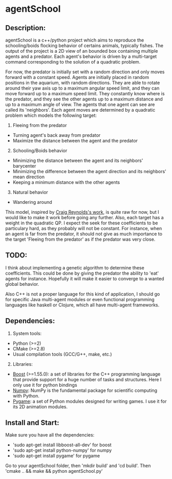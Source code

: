 agentSchool
========

Description:
-------------

agentSchool is a c++/python project which aims to reproduce the schooling/boids flocking behavior of certains animals, typically fishes. The output of the project is a 2D view of an bounded box containing multiple agents and a predator. Each agent's behavior is driven by a multi-target command corresponding to the solution of a quadratic problem.

For now, the predator is initially set with a random direction and only moves forward with a constant speed.
Agents are initially placed in random positions in the aquarium, with random directions. They are able to rotate around their yaw axis up to a maximum angular speed limit, and they can move forward up to a maximum speed limit. They constantly know where is the predator, and they see the other agents up to a maximum distance and up to a maximum angle of view. The agents that one agent can see are called its 'neighbors'. 
Each agent moves are determined by a quadratic problem which models the following target:

1. Fleeing from the predator 
  * Turning agent's back away from predator
  * Maximize the distance between the agent and the predator

2. Schooling/Boids behavior
  * Minimizing the distance between the agent and its neighbors' barycenter
  * Minimizing the difference between the agent direction and its neighbors' mean direction
  * Keeping a minimum distance with the other agents

3. Natural behavior
  *  Wandering around

This model, inspired by [Craig Reynolds's work](http://www.red3d.com/cwr/boids/), is quite raw for now, but I would like to make it work before going any further. Also, each target has a weight in the quadratic QP. I expect the seek for these coefficients to be particulary hard, as they probably will not be constant. For instance, when an agent is far from the predator, it should not give as much importance to the target 'Fleeing from the predator' as if the predator was very close.

TODO:
-----

I think about implementing a genetic algorithm to determine these coefficients. This could be done by giving the predator the ability to 'eat' agents for instance. Hopefully it will make it easier to converge to a wanted global behavior.

Also C++ is not a proper language for this kind of application, I should go for specific Java multi-agent modules or even functional programming languages like haskell or Clojure, which all have multi-agent frameworks.

Dependencies:
-------------
1. System tools:
  * Python (>=2)
  * CMake (>=2.8)
  * Usual compilation tools (GCC/G++, make, etc.)
2. Libraries:
  * [Boost](http://www.boost.org/) (>=1.55.0): a set of libraries for the C++ programming language that provide support for a huge number of tasks and structures. Here I only use it for python bindings
  * [Numpy](www.numpy.org/‎): NumPy is the fundamental package for scientific computing with Python.
  * [Pygame](http://pygame.org/): a set of Python modules designed for writing games. I use it for its 2D animation modules.

Install and Start:
------------------
Make sure you have all the dependencies:
* 'sudo apt-get install libboost-all-dev' for boost
* 'sudo apt-get install python-numpy' for numpy
* 'sudo apt-get install pygame' for pygame

Go to your agentSchool folder, then 'mkdir build' and 'cd build'.
Then 'cmake .. && make && python agentSchool.py'




